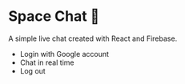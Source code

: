# Space Chat 💬

A simple live chat created with React and Firebase.

- Login with Google account
- Chat in real time
- Log out
